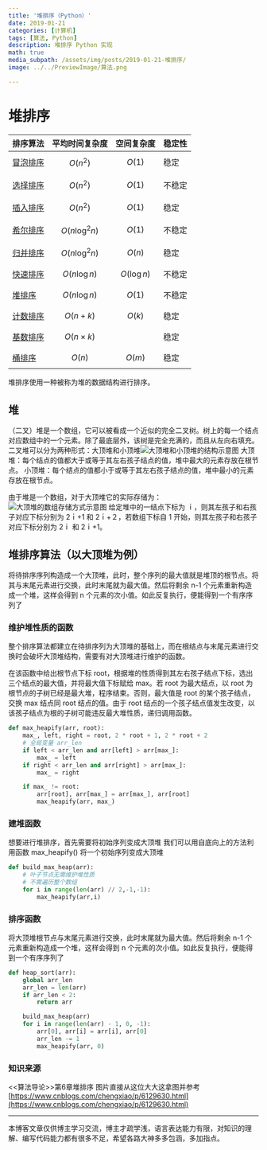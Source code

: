 ```yaml
---
title: '堆排序（Python）'
date: 2019-01-21
categories: [计算机]
tags: [算法, Python]
description: 堆排序 Python 实现
math: true
media_subpath: /assets/img/posts/2019-01-21-堆排序/
image: ../../PreviewImage/算法.png

---
```


# 堆排序

| 排序算法                                           | 平均时间复杂度          | 空间复杂度         | 稳定性 |
| ---------------------------------------------- | ---------------- | ------------- | --- |
| [冒泡排序](https://lianzekun.com/posts/冒泡排序/)      | $$O(n^2)$$       | $$O(1)$$      | 稳定  |
| [选择排序](https://lianzekun.com/posts/选择排序/)      | $$O(n^2)$$       | $$O(1)$$      | 不稳定 |
| [插入排序](https://lianzekun.com/posts/插入排序和希尔排序/) | $$O(n^2)$$       | $$O(1)$$      | 稳定  |
| [希尔排序](https://lianzekun.com/posts/插入排序和希尔排序/) | $$O(n\log^2 n)$$ | $$O(1)$$      | 不稳定 |
| [归并排序](https://lianzekun.com/posts/归并排序/)      | $$O(n\log^2 n)$$ | $$O(n)$$      | 稳定  |
| [快速排序](https://lianzekun.com/posts/快速排序/)      | $$O(n\log n)$$   | $$O(\log n)$$ | 不稳定 |
| [堆排序](https://lianzekun.com/posts/堆排序/)        | $$O(n\log n)$$   | $$O(1)$$      | 不稳定 |
| [计数排序](https://lianzekun.com/posts/线性时间的排序算法/) | $$O(n+k)$$       | $$O(k)$$      | 稳定  |
| [基数排序](https://lianzekun.com/posts/线性时间的排序算法/) | $$O(n\times k)$$ |               | 稳定  |
| [桶排序](https://lianzekun.com/posts/线性时间的排序算法/)  | $$O(n)$$         | $$O(m)$$      | 稳定  |

堆排序使用一种被称为堆的数据结构进行排序。

## 堆

（二叉）堆是一个数组，它可以被看成一个近似的完全二叉树。树上的每一个结点对应数组中的一个元素。除了最底层外，该树是完全充满的，而且从左向右填充。二叉堆可以分为两种形式：大顶堆和小顶堆![大顶堆和小顶堆的结构示意图](20190121175552610.png)
大顶堆：每个结点的值都大于或等于其左右孩子结点的值，堆中最大的元素存放在根节点。
小顶堆：每个结点的值都小于或等于其左右孩子结点的值，堆中最小的元素存放在根节点。

由于堆是一个数组，对于大顶堆它的实际存储为：
![大顶堆的数组存储方式示意图](20190121175813973.png)
给定堆中的一结点下标为 ｉ，则其左孩子和右孩子对应下标分别为 2ｉ+1 和 2ｉ+２，若数组下标自 1 开始，则其左孩子和右孩子对应下标分别为 2ｉ 和 2ｉ+1。

## 堆排序算法（以大顶堆为例）

将待排序序列构造成一个大顶堆，此时，整个序列的最大值就是堆顶的根节点。将其与末尾元素进行交换，此时末尾就为最大值。然后将剩余 n-1 个元素重新构造成一个堆，这样会得到 n 个元素的次小值。如此反复执行，便能得到一个有序序列了

### 维护堆性质的函数

整个排序算法都建立在待排序列为大顶堆的基础上，而在根结点与末尾元素进行交换时会破坏大顶堆结构，需要有对大顶堆进行维护的函数。

在该函数中给出根节点下标 root，根据堆的性质得到其左右孩子结点下标，选出三个结点的最大值，并将最大值下标赋给 max。若 root 为最大结点，以 root 为根节点的子树已经是最大堆，程序结束。否则，最大值是 root 的某个孩子结点，交换 max 结点同 root 结点的值。由于 root 结点的一个孩子结点值发生改变，以该孩子结点为根的子树可能违反最大堆性质，递归调用函数。

```python
def max_heapify(arr, root):
    max_, left, right = root, 2 * root + 1, 2 * root + 2
    # 全局变量 arr_len
    if left < arr_len and arr[left] > arr[max_]:
        max_ = left
    if right < arr_len and arr[right] > arr[max_]:
        max_ = right

    if max_ != root:
        arr[root], arr[max_] = arr[max_], arr[root]
        max_heapify(arr, max_)
```

### 建堆函数

想要进行堆排序，首先需要将初始序列变成大顶堆
我们可以用自底向上的方法利用函数 max_heapify() 将一个初始序列变成大顶堆

```python
def build_max_heap(arr):
    # 叶子节点无需维护堆性质
    # 不需遍历整个数组
    for i in range(len(arr) // 2,-1,-1):
        max_heapify(arr,i)
```

### 排序函数

将大顶堆根节点与末尾元素进行交换，此时末尾就为最大值。然后将剩余 n-1 个元素重新构造成一个堆，这样会得到 n 个元素的次小值。如此反复执行，便能得到一个有序序列了

```python
def heap_sort(arr):
    global arr_len
    arr_len = len(arr)
    if arr_len < 2:
        return arr

    build_max_heap(arr)
    for i in range(len(arr) - 1, 0, -1):
        arr[0], arr[i] = arr[i], arr[0]
        arr_len -= 1
        max_heapify(arr, 0)
```

### 知识来源

<<算法导论>>第6章堆排序
图片直接从这位大大这拿图并参考[https://www.cnblogs.com/chengxiao/p/6129630.html](https://www.cnblogs.com/chengxiao/p/6129630.html)

***

本博客文章仅供博主学习交流，博主才疏学浅，语言表达能力有限，对知识的理解、编写代码能力都有很多不足，希望各路大神多多包涵，多加指点。
